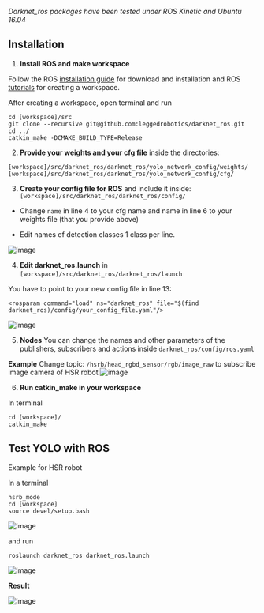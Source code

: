 *Darknet_ros packages have been tested under ROS Kinetic and Ubuntu 16.04*

## **Installation**

1. **Install ROS and make workspace**

Follow the ROS [installation guide](http://wiki.ros.org/ROS/Installation) for download and installation and ROS [tutorials](http://wiki.ros.org/ROS/Tutorials) for creating a workspace.

After creating a workspace, open terminal and run

    cd [workspace]/src
    git clone --recursive git@github.com:leggedrobotics/darknet_ros.git
    cd ../
    catkin_make -DCMAKE_BUILD_TYPE=Release


2. **Provide your weights and your cfg file** inside the directories:    

`[workspace]/src/darknet_ros/darknet_ros/yolo_network_config/weights/`
`[workspace]/src/darknet_ros/darknet_ros/yolo_network_config/cfg/`

3. **Create your config file for ROS** and include it inside:` [workspace]/src/darknet_ros/darknet_ros/config/`
 - Change `name` in line 4 to your cfg name and name in line 6 to your weights file (that you provide above)

 - Edit names of detection classes 1 class per line.

![image](https://user-images.githubusercontent.com/59696434/81466427-dc79a580-91fb-11ea-9b1d-707da76864dd.png)

4. **Edit darknet_ros.launch**  in  `[workspace]/src/darknet_ros/darknet_ros/launch `


You have to point to your new config file in line 13:

    <rosparam command="load" ns="darknet_ros" file="$(find darknet_ros)/config/your_config_file.yaml"/>
    
![image](https://user-images.githubusercontent.com/59696434/81466575-fff12000-91fc-11ea-8630-763fbc773261.png)


5. **Nodes**
You can change the names and other parameters of the publishers, subscribers and actions inside `darknet_ros/config/ros.yaml`

**Example**
Change topic: `/hsrb/head_rgbd_sensor/rgb/image_raw` to subscribe image camera of HSR robot
![image](https://user-images.githubusercontent.com/59696434/81466631-58282200-91fd-11ea-9ef3-fd488e8a4a3e.png)

 6. **Run catkin_make in your workspace**

In terminal

    cd [workspace]/
    catkin_make



## **Test YOLO with ROS**


Example for HSR robot

In a terminal

    hsrb_mode
    cd [workspace]
    source devel/setup.bash

![image](https://user-images.githubusercontent.com/59696434/81466912-53fd0400-91ff-11ea-9d74-551cab80c445.png)

and run

    roslaunch darknet_ros darknet_ros.launch

![image](https://user-images.githubusercontent.com/59696434/81466937-83ac0c00-91ff-11ea-831c-30bb42581375.png)
    
    
**Result**

![image](https://user-images.githubusercontent.com/59696434/81466953-9cb4bd00-91ff-11ea-9382-e0b48c1b834c.png)

